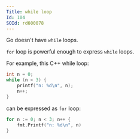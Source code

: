 ```yaml
---
Title: while loop
Id: 104
SOId: rd600078
---
```

Go doesn't have `while` loops.

`for` loop is powerful enough to express `while` loops.

For example, this C++ while loop:

```c++
int n = 0;
while (n < 3) {
    printf("n: %d\n", n);
    n++;
}
```

can be expressed as `for` loop:

```go
for n := 0; n < 3; n++ {
    fmt.Printf("n: %d\n", n)
}
```
